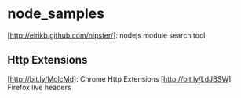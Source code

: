 node_samples
============

[http://eirikb.github.com/nipster/]: nodejs module search tool

Http Extensions
---------------

[http://bit.ly/MolcMd]: Chrome Http Extensions
[http://bit.ly/LdJBSW]: Firefox live headers